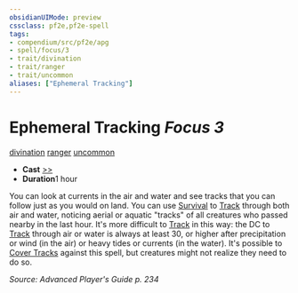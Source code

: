 ```yaml
---
obsidianUIMode: preview
cssclass: pf2e,pf2e-spell
tags:
- compendium/src/pf2e/apg
- spell/focus/3
- trait/divination
- trait/ranger
- trait/uncommon
aliases: ["Ephemeral Tracking"]
---
```

# Ephemeral Tracking *Focus 3*   
[divination](../../rules/traits/divination.md)  [ranger](../../rules/traits/ranger.md)  [uncommon](../../rules/traits/uncommon.md)  

- **Cast** [>>](../../rules/core-rulebook/chapter-9-playing-the-game.md#Actions "Two-Action") 
- **Duration**1 hour

You can look at currents in the air and water and see tracks that you can follow just as you would on land. You can use [Survival](../skills.md#Survival) to [Track](../../rules/actions/track.md) through both air and water, noticing aerial or aquatic "tracks" of all creatures who passed nearby in the last hour. It's more difficult to [Track](../../rules/actions/track.md) in this way: the DC to [Track](../../rules/actions/track.md) through air or water is always at least 30, or higher after precipitation or wind (in the air) or heavy tides or currents (in the water). It's possible to [Cover Tracks](../../rules/actions/cover-tracks.md) against this spell, but creatures might not realize they need to do so.

*Source: Advanced Player's Guide p. 234*